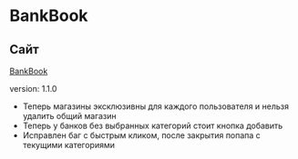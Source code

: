 # BankBook

## Сайт
[BankBook](https://bankbook.site/)

version: 1.1.0
- Теперь магазины эксклюзивны для каждого пользователя и нельзя удалить общий магазин
- Теперь у банков без выбранных категорий стоит кнопка добавить
- Исправлен баг с быстрым кликом, после закрытия попапа с текущими категориями